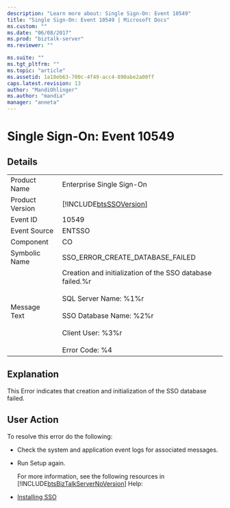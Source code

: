 ```yaml
---
description: "Learn more about: Single Sign-On: Event 10549"
title: "Single Sign-On: Event 10549 | Microsoft Docs"
ms.custom: ""
ms.date: "06/08/2017"
ms.prod: "biztalk-server"
ms.reviewer: ""

ms.suite: ""
ms.tgt_pltfrm: ""
ms.topic: "article"
ms.assetid: 1a18eb63-700c-4f49-acc4-890abe2a00ff
caps.latest.revision: 13
author: "MandiOhlinger"
ms.author: "mandia"
manager: "anneta"
---
```

# Single Sign-On: Event 10549
## Details  

|                 |                                                                                                                                                                                          |
|-----------------|------------------------------------------------------------------------------------------------------------------------------------------------------------------------------------------|
|  Product Name   |                                                                                Enterprise Single Sign-On                                                                                 |
| Product Version |                                                                [!INCLUDE[btsSSOVersion](../includes/btsssoversion-md.md)]                                                                |
|    Event ID     |                                                                                          10549                                                                                           |
|  Event Source   |                                                                                          ENTSSO                                                                                          |
|    Component    |                                                                                            CO                                                                                            |
|  Symbolic Name  |                                                                             SSO_ERROR_CREATE_DATABASE_FAILED                                                                             |
|  Message Text   | Creation and initialization of the SSO database failed.%r<br /><br /> SQL Server Name: %1%r<br /><br /> SSO Database Name: %2%r<br /><br /> Client User: %3%r<br /><br /> Error Code: %4 |

## Explanation  
 This Error indicates that creation and initialization of the SSO database failed.  

## User Action  
 To resolve this error do the following:  

- Check the system and application event logs for associated messages.  

- Run Setup again.  

  For more information, see the following resources in [!INCLUDE[btsBizTalkServerNoVersion](../includes/btsbiztalkservernoversion-md.md)] Help:  

- [Installing SSO](../core/installing-sso.md)
